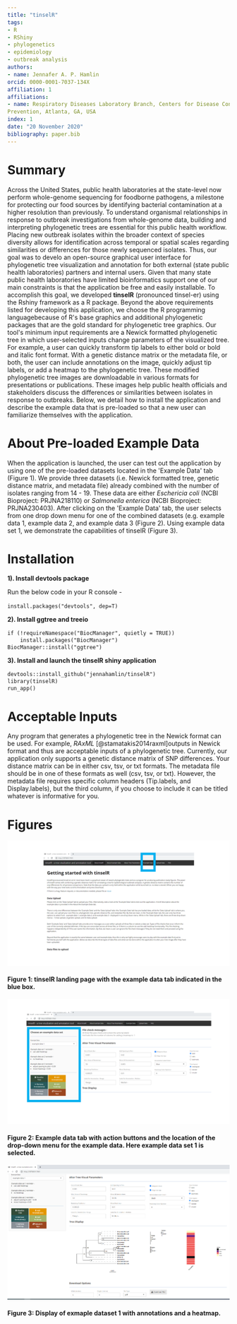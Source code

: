 ```yaml
---
title: "tinselR"
tags:
- R
- RShiny
- phylogenetics
- epidemiology
- outbreak analysis
authors:
- name: Jennafer A. P. Hamlin
orcid: 0000-0001-7037-134X
affiliation: 1
affiliations:
- name: Respiratory Diseases Laboratory Branch, Centers for Disease Control and
Prevention, Atlanta, GA, USA
index: 1
date: "20 November 2020"
bibliography: paper.bib
---
```


# Summary

Across the United States, public health laboratories at the state-level now
perform whole-genome sequencing for foodborne pathogens, a milestone for
protecting our food sources by identifying bacterial contamination at a higher
resolution than previously. To understand organismal relationships in response
to outbreak investigations from whole-genome data, building and interpreting
phylogenetic trees are essential for this public health workflow. Placing
new outbreak isolates within the broader context of species diversity allows for
identification across temporal or spatial scales regarding similarities or
differences for those newly sequenced isolates. Thus, our goal was to develo
an open-source graphical user interface for phylogenetic tree visualization and
annotation for both external (state public health laboratories) partners and
internal users. Given that many state public health laboratories have limited
bioinformatics support one of our main constraints is that the application be
free and easily installable. To accomplish this goal, we developed **tinselR**
(pronounced tinsel-er) using the Rshiny framework as a R package.
Beyond the above requirements listed for developing this application,
we choose the R programming languagebecause of R's base graphics and additional
phylogenetic packages that are the gold standard for phylogenetic tree graphics.
Our tool's minimum input requirements are a Newick formatted phylogenetic tree
in which user-selected inputs change parameters of the visualized tree.
For example, a user can quickly transform tip labels to either bold or bold and
italic font format. With a genetic distance matrix or the metadata file, or
both, the user can include annotations on the image, quickly adjust tip labels,
or add a heatmap to the phylogenetic tree. These modified phylogenetic tree
images are downloadable in various formats for presentations or publications.
These images help public health officials and stakeholders discuss the
differences or similarities between isolates in response to outbreaks. Below,
we detail how to install the application and describe the example data that is
pre-loaded so that a new user can familiarize themselves with the application.

# About Pre-loaded Example Data

When the application is launched, the user can test out the application by
using one of the pre-loaded datasets located in the 'Example Data' tab
(Figure 1). We provide three datasets (i.e. Newick formatted tree,
genetic distance matrix, and metadata file) already combined with the number of
isolates ranging from 14 - 19. These data are either *Eschericia coli* 
(NCBI Bioproject: PRJNA218110) or *Salmonella enterica* (NCBI Bioproject:
PRJNA230403). After clicking on the 'Example Data' tab, the user selects from
one drop down menu for one of the combined datasets (e.g. example data 1,
example data 2, and example data 3 (Figure 2). Using example data set 1, we 
demonstrate the capabilities of tinselR (Figure 3). 

# Installation

**1). Install devtools package**
 
Run the below code in your R console -    
 
`install.packages("devtools", dep=T)`
 
**2). Install ggtree and treeio**
 
```
if (!requireNamespace("BiocManager", quietly = TRUE))
    install.packages("BiocManager")
BiocManager::install("ggtree")
```

**3). Install and launch the tinselR shiny application**
 
```
devtools::install_github("jennahamlin/tinselR")
library(tinselR)
run_app()
```

# Acceptable Inputs

Any program that generates a phylogenetic tree in the Newick format can be used.
For example, *RAxML* [@stamatakis2014raxml]outputs in Newick format and thus are acceptable inputs of 
a phylogenetic tree. 
Currently, our application only supports a genetic distance matrix of SNP 
differences. Your distance matrix can be in either csv, tsv, or txt formats.
The metadata file should be in one of these formats as well (csv, tsv, or txt).
However, the metadata file requires specific column headers
(Tip.labels, and Display.labels), but the third column, if you choose to include
it can be titled whatever is informative for you. 

# Figures

<p>
    <img src = "image1.PNG" />
    <h4> Figure 1: tinselR landing page with the example data tab indicated in the blue box. </h4>
</p>

<p>
    <img src = "image2.PNG" />
    <h4> Figure 2: Example data tab with action buttons and the location of the drop-down menu for the example data. Here example data set 1 is selected. </h4>
</p>

<p>
    <img src = "image3.PNG" />
    <h4> Figure 3: Display of exmaple dataset 1 with annotations and a heatmap. </h4>
</p>

 